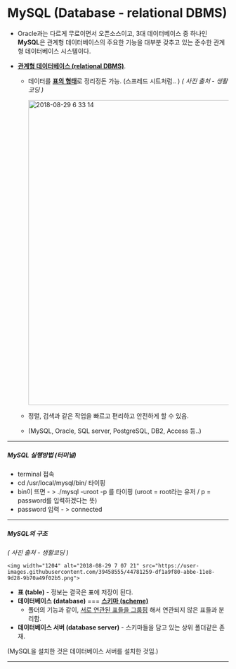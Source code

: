 # MySQL (Database - relational DBMS)

* Oracle과는 다르게 무료이면서 오픈소스이고, 3대 데이터베이스 중 하나인 **MySQL**은 관계형 데이터베이스의 주요한 기능을 대부분 갖추고 있는 준수한 관계형 데이터베이스 시스템이다.

* <u>**관계형 데이터베이스 (relational DBMS)**</u>.

  * 데이터를 <u>**표의 형태**</u>로 정리정돈 가능. (스프레드 시트처럼.. )
    *( 사진 출처 - 생활코딩 )*

    <img width="692" alt="2018-08-29 6 33 14" src="https://user-images.githubusercontent.com/39458555/44779297-1cc8f980-abba-11e8-9b8f-65a09c2dcce0.png">

  * 정렬, 검색과 같은 작업을 빠르고 편리하고 안전하게 할 수 있음.

  * (MySQL, Oracle, SQL server, PostgreSQL, DB2, Access 등..)

----

##### MySQL 실행방법 (터미널)

* terminal 접속
* cd /usr/local/mysql/bin/  타이핑
* bin이 뜨면 - > ./mysql -uroot -p  를 타이핑 (uroot = root라는 유저 / p = password를 입력하겠다는 뜻)
* password 입력 - > connected

----------

##### MySQL의 구조

*( 사진 출처 - 생활코딩 )*

	<img width="1204" alt="2018-08-29 7 07 21" src="https://user-images.githubusercontent.com/39458555/44781259-df1a9f80-abbe-11e8-9d28-9b70a49f02b5.png">

* **표 (table)** - 정보는 결국은 표에 저장이 된다.
* **데이터베이스 (database)** === **<u>스키마 (scheme)</u>**
  * 폴더의 기능과 같이, <u>서로 연관된 표들을 그룹핑</u> 해서 연관되지 않은 표들과 분리함.
* **데이터베이스 서버 (database server)** - 스키마들을 담고 있는 상위 폴더같은 존재.

(MySQL을 설치한 것은 데이터베이스 서버를 설치한 것임.)

----------

